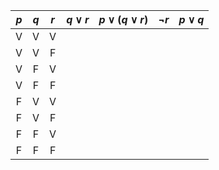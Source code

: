 | $p$ | $q$ | $r$ | $q \lor r$ | $p \lor (q \lor r)$ | $\lnot r$ | $p \lor q$ |
|:---:|:---:|:---:|:----------:|:-------------------:|:---------:|:----------:|
|  V  |  V  |  V  |            |                     |           |            |
|  V  |  V  |  F  |            |                     |           |            |
|  V  |  F  |  V  |            |                     |           |            |
|  V  |  F  |  F  |            |                     |           |            |
|  F  |  V  |  V  |            |                     |           |            |
|  F  |  V  |  F  |            |                     |           |            |
|  F  |  F  |  V  |            |                     |           |            |
|  F  |  F  |  F  |            |                     |           |            |